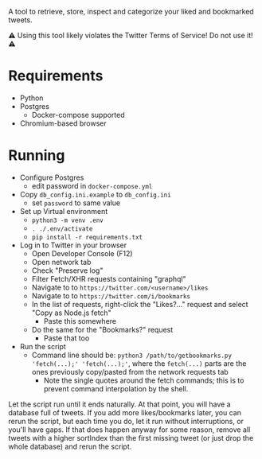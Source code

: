 A tool to retrieve, store, inspect and categorize your liked and bookmarked tweets.

⚠ Using this tool likely violates the Twitter Terms of Service! Do not use it! ⚠

# Requirements

- Python
- Postgres
  - Docker-compose supported
- Chromium-based browser

# Running

- Configure Postgres
  - edit password in `docker-compose.yml`
- Copy `db_config.ini.example` to `db_config.ini`
  - set `password` to same value
- Set up Virtual environment
  - `python3 -m venv .env`
  - `. ./.env/activate`
  - `pip install -r requirements.txt`
- Log in to Twitter in your browser
  - Open Developer Console (F12)
  - Open network tab
  - Check "Preserve log"
  - Filter Fetch/XHR requests containing "graphql"
  - Navigate to to `https://twitter.com/<username>/likes`
  - Navigate to to `https://twitter.com/i/bookmarks`
  - In the list of requests, right-click the "Likes?..." request and select "Copy as Node.js fetch"
    - Paste this somewhere
  - Do the same for the "Bookmarks?" request
    - Paste that too
- Run the script
  - Command line should be: `python3 /path/to/getbookmarks.py 'fetch(...);' 'fetch(...);'`, where the `fetch(...)` parts are the ones previously copy/pasted from the network requests tab
    - Note the single quotes around the fetch commands; this is to prevent command interpolation by the shell.

Let the script run until it ends naturally. At that point, you will have a database full of tweets. If you add more likes/bookmarks later, you can rerun the script, but each time you do, let it run without interruptions, or you'll have gaps. If that does happen anyway for some reason, remove all tweets with a higher sortIndex than the first missing tweet (or just drop the whole database) and rerun the script. 